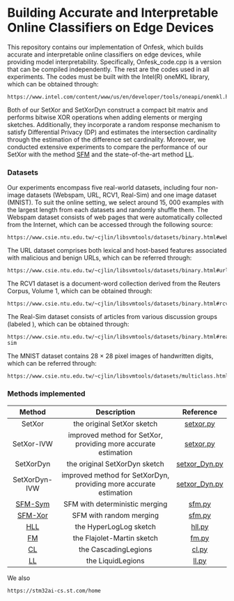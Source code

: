 # Building Accurate and Interpretable Online Classifiers on Edge Devices

This repository contains our implementation of Onfesk, which builds accurate and interpretable online classifiers on edge devices, while providing model interpretability. 
Specifically, Onfesk_code.cpp is a version that can be compiled independently.
The rest are the codes used in all experiments. 
The codes must be built with the Intel(R) oneMKL library, which can be obtained through:
```url
https://www.intel.com/content/www/us/en/developer/tools/oneapi/onemkl.html
```

Both of our SetXor and SetXorDyn construct a compact bit matrix and performs bitwise XOR operations when adding elements or merging sketches. Additionally, they incorporate a random response mechanism to satisfy Differential Privacy (DP) and estimates the intersection cardinality through the estimation of the difference set cardinality. Moreover, we conducted extensive experiments to compare the performance of our SetXor with the method [SFM](https://arxiv.org/pdf/2302.02056.pdf) and the state-of-the-art method [LL](https://research.google/pubs/pub49177/). 

### Datasets
Our experiments encompass five real-world datasets, including four non-image datasets (Webspam, URL, RCV1, Real-Sim) and one image dataset (MNIST). 
To suit the online setting, we select around 15, 000 examples with the largest length from each datasets and randomly shuffle them.
The Webspam dataset consists of web pages that were automatically collected from the Internet, which can be accessed through the following source: 
```url
https://www.csie.ntu.edu.tw/~cjlin/libsvmtools/datasets/binary.html#webspam
```
The URL dataset comprises both lexical and host-based features
associated with malicious and benign URLs, which can be referred through: 
```url
https://www.csie.ntu.edu.tw/~cjlin/libsvmtools/datasets/binary.html#url
```
The RCV1 dataset is a document-word collection derived from the Reuters Corpus, Volume 1, which can be obtained through:
```url
https://www.csie.ntu.edu.tw/~cjlin/libsvmtools/datasets/binary.html#rcv1.binary
```
The Real-Sim dataset consists of articles from various discussion groups (labeled ), which can be obtained through:
```url
https://www.csie.ntu.edu.tw/~cjlin/libsvmtools/datasets/binary.html#real-sim
```
The MNIST dataset contains 28 × 28 pixel images of handwritten digits, which can be referred through: 
```url
https://www.csie.ntu.edu.tw/~cjlin/libsvmtools/datasets/multiclass.html#mnist
```

### Methods implemented
|   Method   |                         Description                          |               Reference                |
| :--------: | :----------------------------------------------------------: | :------------------------------------: |
|   SetXor   |                  the original SetXor sketch                  |         [setxor.py](setxor.py)         |
| SetXor-IVW | improved method for SetXor, providing more accurate estimation |         [setxor.py](setxor.py)         |
|   SetXorDyn   |                  the original SetXorDyn sketch                  |         [setxor_Dyn.py](setxor_Dyn.py)         |
| SetXorDyn-IVW | improved method for SetXorDyn, providing more accurate estimation |         [setxor_Dyn.py](setxor_Dyn.py)         |
|  [SFM-Sym](https://arxiv.org/abs/2302.02056)   |                SFM with deterministic merging                | [sfm.py](./baseline/sfm.py) |
|  [SFM-Xor](https://arxiv.org/abs/2302.02056)   |                   SFM with random merging                    | [sfm.py](./baseline/sfm.py) |
|    [HLL](https://dmtcs.episciences.org/3545/pdf)     |                    the HyperLogLog sketch                    | [hll.py](./baseline/hll.py) |
|     [FM](https://www.sciencedirect.com/science/article/pii/0022000085900418)     |                  the Flajolet-Martin sketch                  |  [fm.py](./baseline/fm.py)  |
|     [CL](https://research.google/pubs/pub49177/)     |                  the CascadingLegions                  |  [cl.py](./baseline/cl.py)  |
|     [LL](https://research.google/pubs/pub49177/)     |                  the LiquidLegions                  |  [ll.py](./baseline/ll.py)  |

We also 
```url
https://stm32ai-cs.st.com/home
```
